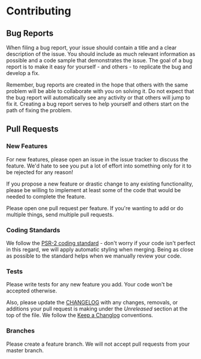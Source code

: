 # Contributing

## Bug Reports
When filing a bug report, your issue should contain a title and a clear description of the issue. You should include as much relevant information as possible and a code sample that demonstrates the issue. The goal of a bug report is to make it easy for yourself - and others - to replicate the bug and develop a fix.

Remember, bug reports are created in the hope that others with the same problem will be able to collaborate with you on solving it. Do not expect that the bug report will automatically see any activity or that others will jump to fix it. Creating a bug report serves to help yourself and others start on the path of fixing the problem.

## Pull Requests

### New Features
For new features, please open an issue in the issue tracker to discuss the feature. We'd hate to see you put a lot of effort into something only for it to be rejected for any reason!

If you propose a new feature or drastic change to any existing functionality, please be willing to implement at least some of the code that would be needed to complete the feature.

Please open one pull request per feature. If you're wanting to add or do multiple things, send multiple pull requests.

### Coding Standards
We follow the [PSR-2 coding standard](https://github.com/php-fig/fig-standards/blob/master/accepted/PSR-2-coding-style-guide.md) - don't worry if your code isn't perfect in this regard, we will apply automatic styling when merging. Being as close as possible to the standard helps when we manually review your code.

### Tests
Please write tests for any new feature you add. Your code won't be accepted otherwise.

Also, please update the [CHANGELOG](CHANGELOG.md) with any changes, removals, or additions your pull request is making under the *Unreleased* section at the top of the file. We follow the [Keep a Changlog](https://keepachangelog.com/en/1.0.0/) conventions.

### Branches
Please create a feature branch. We will not accept pull requests from your master branch.